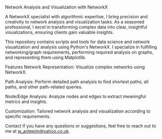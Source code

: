 Network Analysis and Visualization with NetworkX

A NetworkX specialist with algorithmic expertise, I bring precision and creativity to network analysis and visualization tasks. As a seasoned professional, I excel in transforming complex data into clear, insightful visualizations, ensuring clients gain valuable insights.

This repository contains scripts and tools for data science and network visualization and analysis using Python's NetworkX. I specialize in fulfilling networking/graph requirements, performing required analysis on graphs, and representing them using Matplotlib.

Features
Network Representation: Visualize complex networks using NetworkX.

Path Analysis: Perform detailed path analysis to find shortest paths, all paths, and other path-related queries.

Node/Edge Analysis: Analyze nodes and edges to extract meaningful metrics and insights.

Customization: Tailored network analysis and visualization according to specific requirements.



Contact
If you have any questions or suggestions, feel free to reach out to me at w_antepim@yahoo.co.uk.
